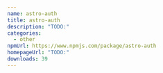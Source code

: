 ```yaml
---
name: astro-auth
title: astro-auth
description: "TODO:"
categories:
  - other
npmUrl: https://www.npmjs.com/package/astro-auth
homepageUrl: "TODO:"
downloads: 39
---
```

